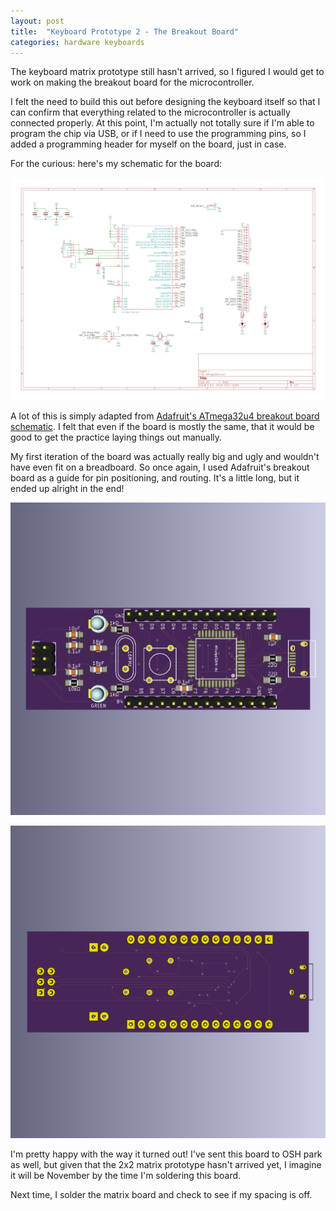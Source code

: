 ```yaml
---
layout: post
title:  "Keyboard Prototype 2 - The Breakout Board"
categories: hardware keyboards
---
```


The keyboard matrix prototype still hasn't arrived, so I figured I would get to work on making the breakout board for the microcontroller.

I felt the need to build this out before designing the keyboard itself so that I can confirm that everything related to the microcontroller is actually connected properly. At this point, I'm actually not totally sure if I'm able to program the chip via USB, or if I need to use the programming pins, so I added a programming header for myself on the board, just in case.

For the curious: here's my schematic for the board:

[![Schematic for the breakout board](/assets/numpad_keyboard/atmega32u4_breakout/atmega32u4_breakout_schematic.png)](/assets/numpad_keyboard/atmega32u4_breakout/atmega32u4_breakout_schematic.png)

A lot of this is simply adapted from [Adafruit's ATmega32u4 breakout board schematic](https://learn.adafruit.com/assets/35683). I felt that even if the board is mostly the same, that it would be good to get the practice laying things out manually.

My first iteration of the board was actually really big and ugly and wouldn't have even fit on a breadboard. So once again, I used Adafruit's breakout board as a guide for pin positioning, and routing. It's a little long, but it ended up alright in the end!

[![ATmega32u4 breakout board render](/assets/numpad_keyboard/atmega32u4_breakout/atmega32u4_breakout_render_front.png)](/assets/numpad_keyboard/atmega32u4_breakout/atmega32u4_breakout_render_front.png)

[![ATmega32u4 breakout board render](/assets/numpad_keyboard/atmega32u4_breakout/atmega32u4_breakout_render_back.png)](/assets/numpad_keyboard/atmega32u4_breakout/atmega32u4_breakout_render_back.png)

I'm pretty happy with the way it turned out! I've sent this board to OSH park as well, but given that the 2x2 matrix prototype hasn't arrived yet, I imagine it will be November by the time I'm soldering this board.

Next time, I solder the matrix board and check to see if my spacing is off.